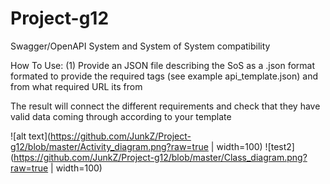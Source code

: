 # Project-g12
Swagger/OpenAPI System and System of System compatibility

How To Use:
(1) Provide an JSON file describing the SoS as a .json format
formated to provide the required tags (see example api_template.json) and from what required URL its from

The result will connect the different requirements and check that they have valid data coming through according to your template

![alt text](https://github.com/JunkZ/Project-g12/blob/master/Activity_diagram.png?raw=true | width=100)
![test2](https://github.com/JunkZ/Project-g12/blob/master/Class_diagram.png?raw=true | width=100)